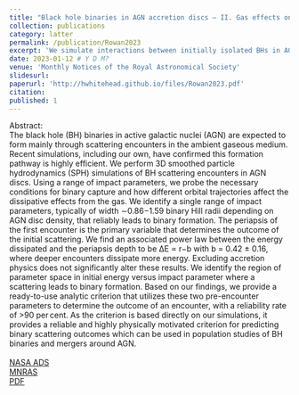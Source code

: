 ```yaml
---
title: "Black hole binaries in AGN accretion discs – II. Gas effects on black hole satellite scatterings"
collection: publications
category: latter
permalink: /publication/Rowan2023
excerpt: 'We simulate interactions between initially isolated BHs in AGN discs in 3D using isothermal smoothed-particle-hydrodynamics. We probe the dependency of binary formation on the initial conditions of the system.'
date: 2023-01-12 # Y D M?
venue: 'Monthly Notices of the Royal Astronomical Society'
slidesurl: 
paperurl: 'http://hwhitehead.github.io/files/Rowan2023.pdf'
citation:
published: 1
---
```


Abstract:\
The black hole (BH) binaries in active galactic nuclei (AGN) are expected to form mainly through scattering encounters in the ambient gaseous medium. Recent simulations, including our own, have confirmed this formation pathway is highly efficient. We perform 3D smoothed particle hydrodynamics (SPH) simulations of BH scattering encounters in AGN discs. Using a range of impact parameters, we probe the necessary conditions for binary capture and how different orbital trajectories affect the dissipative effects from the gas. We identify a single range of impact parameters, typically of width ∼0.86−1.59 binary Hill radii depending on AGN disc density, that reliably leads to binary formation. The periapsis of the first encounter is the primary variable that determines the outcome of the initial scattering. We find an associated power law between the energy dissipated and the periapsis depth to be ΔE ∝ r−b with b = 0.42 ± 0.16, where deeper encounters dissipate more energy. Excluding accretion physics does not significantly alter these results. We identify the region of parameter space in initial energy versus impact parameter where a scattering leads to binary formation. Based on our findings, we provide a ready-to-use analytic criterion that utilizes these two pre-encounter parameters to determine the outcome of an encounter, with a reliability rate of >90 per cent. As the criterion is based directly on our simulations, it provides a reliable and highly physically motivated criterion for predicting binary scattering outcomes which can be used in population studies of BH binaries and mergers around AGN.
\
\
[NASA ADS](https://ui.adsabs.harvard.edu/abs/2024MNRAS.52710448R/abstract)\
[MNRAS](https://academic.oup.com/mnras/article/527/4/10448/7457753)\
[PDF](http://hwhitehead.github.io/files/Rowan2023.pdf)